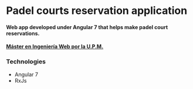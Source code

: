 # Padel courts reservation application
#### Web app developed under Angular 7 that helps make padel court reservations.
#### [Máster en Ingeniería Web por la U.P.M.](http://miw.etsisi.upm.es)

### Technologies 
* Angular 7
* RxJs


